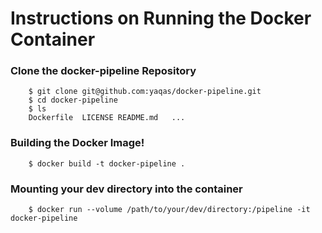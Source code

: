 # Instructions on Running the Docker Container

### Clone the docker-pipeline Repository
		$ git clone git@github.com:yaqas/docker-pipeline.git
		$ cd docker-pipeline
		$ ls
		Dockerfile	LICENSE	README.md 	...

### Building the Docker Image!
        $ docker build -t docker-pipeline .
### Mounting your dev directory into the container
		$ docker run --volume /path/to/your/dev/directory:/pipeline -it docker-pipeline

